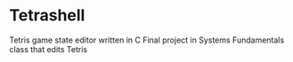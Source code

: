 # Tetrashell
Tetris game state editor written in C
Final project in Systems Fundamentals class that edits Tetris  
